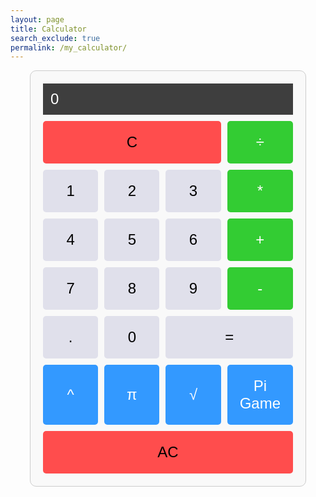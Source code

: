 ```yaml
---
layout: page
title: Calculator
search_exclude: true
permalink: /my_calculator/
---
```


<head>
  <style>
    .calculator {
      display: grid;
      grid-template-columns: repeat(4, 1fr);
      gap: 10px;
      max-width: 400px;
      margin: 0 auto;
      padding: 20px;
      border: 1px solid #ccc;
      border-radius: 10px;
      background-color: #f9f9f9;
    }
    .two-spaces {
      grid-column: span 2;
    }
    .three-spaces {
      grid-column: span 3;
      background-color: #ff4d4d;
    }
    .four-spaces {
      grid-column: span 4;
      background-color: #ff4d4d;
    }
    .display {
      grid-column: 1 / -1;
      background-color: rgba(0, 0, 0, .75);
      display: flex;
      align-items: flex-end;
      justify-content: space-around;
      flex-direction: column;
      padding: 10px;
      word-wrap: break-word;
      word-break: break-all;
    }
    input {
      width: 100%;
      border: none;
      font-size: 1.5rem;
      background-color: transparent;
      color: white;
    }
    .operator {
      background-color: #33cc33;
      color: white;
    }
    .blue-button {
      background-color: #3399ff;
      color: white;
    }
    button {
      padding: 20px;
      font-size: 1.5rem;
      border: none;
      border-radius: 5px;
      background-color: #e0e0eb;
      cursor: pointer;
    }
    button:hover {
      background-color: #d4d4d4;
    }
  </style>
</head>

<body>
  <div class="calculator">
    <div class="display">
      <input type="text" id="result" value="0" disabled>
    </div>
    <button class ="three-spaces" onclick="deleteLastCharacter()">C</button>
    <button class="operator" onclick="appendSymbol('/')">÷</button>
    <button onclick="appendSymbol('1')">1</button>
    <button onclick="appendSymbol('2')">2</button>
    <button onclick="appendSymbol('3')">3</button>
    <button class="operator" onclick="appendSymbol('*')">*</button>
    <button onclick="appendSymbol('4')">4</button>
    <button onclick="appendSymbol('5')">5</button>
    <button onclick="appendSymbol('6')">6</button>
    <button class="operator" onclick="appendSymbol('+')">+</button>
    <button onclick="appendSymbol('7')">7</button>
    <button onclick="appendSymbol('8')">8</button>
    <button onclick="appendSymbol('9')">9</button>
    <button class="operator" onclick="appendSymbol('-')">-</button>
    <button onclick="appendSymbol('.')">.</button>
    <button onclick="appendSymbol('0')">0</button>
    <button id="equals" class="two-spaces" onclick="calculate()">=</button>
    <button class="blue-button" onclick="appendSymbol('^')">^</button>
    <button class="blue-button" onclick="appendPi()">π</button>
    <button class="blue-button" onclick="calculateSquareRoot()">√</button>
    <button class="blue-button" onclick="startPiGame()">Pi Game</button>
    <button id="clear" class="four-spaces" onclick="clearDisplay()">AC</button>
  </div>

  <script>
    let currentInput = '';
    const piDigits = "3.14159265358979323846264338327950288419716939937510582097494459230781640628620899862803482534211706798214808651328230664709384460955058223172 53594081284811174502841027019385211055596446229489549303819644288109756659334461284756482337867831652712019091456485669234603486104543266482133936072602491412737245870066 0631558817488152092096282925409171536436789259036001133053054882046652138414695194151160943305727036575959195309218611738193261179 310511854807446237996274956735188575272489122793818301194912";
    let currentPiIndex = 2; // Start after "3."

    function appendSymbol(symbol) {
      currentInput += symbol;
      updateDisplay(currentInput);
    }

    function calculate() {
      try {
        const result = eval(currentInput.replace('^', '**'));
        updateDisplay(result);
        currentInput = result.toString();
      } catch (error) {
        updateDisplay('Error');
        currentInput = '';
      }
    }

    function clearDisplay() {
      currentInput = '';
      updateDisplay('0');
    }

    function updateDisplay(content) {
      document.getElementById('result').value = content;
    }

    function appendPi() {
      currentInput += Math.PI;
      updateDisplay(currentInput);
    }

    function calculateSquareRoot() {
      try {
        const result = Math.sqrt(eval(currentInput));
        updateDisplay(result);
        currentInput = result.toString();
      } catch (error) {
        updateDisplay('Error');
        currentInput = '';
      }
    }

    function startPiGame() {
      currentPiIndex = 2;
      updateDisplay(piDigits.substring(0, currentPiIndex));
      setTimeout(promptNextPiDigit, 1000);
    }

    function promptNextPiDigit() {
      let display = document.getElementById('result');
      let userInput = prompt("Enter the next digit of Pi:");
      if (userInput === piDigits[currentPiIndex]) {
        currentPiIndex++;
        if (currentPiIndex === piDigits.length) {
          updateDisplay('Great Job, you know ' + piDigits.length + ' digits of Pi!');
        } else {
          updateDisplay(piDigits.substring(0, currentPiIndex));
          setTimeout(promptNextPiDigit, 1000);
        }
      } else {
        updateDisplay('Game Over, Try Again!');
      }
    }

    function deleteLastCharacter() {
      currentInput = currentInput.slice(0, -1);
      updateDisplay(currentInput || '0');
    }
  </script>
</body>